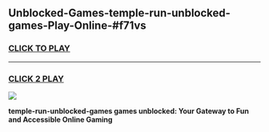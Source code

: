 
## Unblocked-Games-temple-run-unblocked-games-Play-Online-#f71vs
<h3>
<a href="https://premium.freeplayer.one?title=temple-run-unblocked-games&ref=24F">CLICK TO PLAY</a></h3>
<hr>

<h3>
<a href="https://premium.freeplayer.one?title=temple-run-unblocked-games&ref=24F">CLICK 2 PLAY</a>
  
</h3>

<a href="https://premium.freeplayer.one?title=temple-run-unblocked-games&ref=24F/"><img src="https://clearcache.store/games.png"></a>


**temple-run-unblocked-games games unblocked: Your Gateway to Fun and Accessible Online Gaming**
